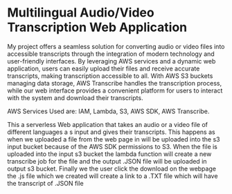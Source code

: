 # Multilingual Audio/Video Transcription Web Application

My project offers a seamless solution for converting audio or video files into accessible transcripts through the integration of modern technology and user-friendly interfaces. By leveraging AWS services and a dynamic web application, users can easily upload their files and receive accurate transcripts, making transcription accessible to all. With AWS S3 buckets managing data storage, AWS Transcribe handles the transcription process, while our web interface provides a convenient platform for users to interact with the system and download their transcripts.

AWS Services Used are: IAM, Lambda, S3, AWS SDK, AWS Transcribe.


This a serverless Web application that takes an audio or a video file of different languages a s input and gives their transcripts. This happens as when we uploaded a file from the web page in will be uploaded into the s3 input bucket because of the AWS SDK permissions to S3. When the file is uploaded into the input s3 bucket the lambda function will create a new transcribe job for the file and the output .JSON file will be uploaded in output s3 bucket. Finally we the user click the download on the webpage the .js file which we created will create a link to a .TXT file which will have the transcript of .JSON file 

